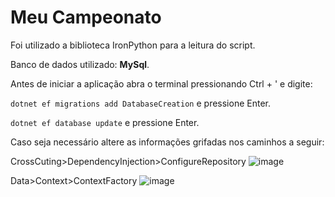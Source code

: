 # Meu Campeonato

Foi utilizado a biblioteca IronPython para a leitura do script.

Banco de dados utilizado: **MySql**.

Antes de iniciar a aplicação abra o terminal pressionando Ctrl + ' e digite: 

``dotnet ef migrations add DatabaseCreation`` e pressione Enter.

``dotnet ef database update`` e pressione Enter.

Caso seja necessário altere as informações grifadas nos caminhos a seguir: 

CrossCuting>DependencyInjection>ConfigureRepository
![image](https://user-images.githubusercontent.com/41274609/186045302-64486ed2-7bdb-4cc9-8ce2-6c9923610070.png)

Data>Context>ContextFactory
![image](https://user-images.githubusercontent.com/41274609/186045418-a9e5a058-0c62-40f1-aa20-0a60251ea1a5.png)




